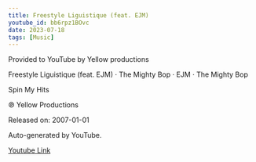 ```yaml
---
title: Freestyle Liguistique (feat. EJM)
youtube_id: bb6rpz1BOvc
date: 2023-07-18
tags: [Music]
---
```

Provided to YouTube by Yellow productions  

Freestyle Liguistique (feat. EJM) · The Mighty Bop · EJM · The Mighty Bop  

Spin My Hits  

℗ Yellow Productions  

Released on: 2007-01-01  

Auto-generated by YouTube.  

[Youtube Link](https://www.youtube.com/watch?v=bb6rpz1BOvc)  
